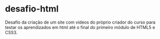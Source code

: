 # desafio-html
Desafio da criação de um site com videos do próprio criador do curso para testar os aprendizados em html até o final do primeiro módulo de HTML5 e CSS3.
